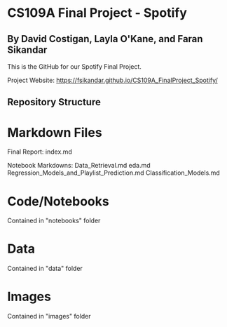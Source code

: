 # CS109A Final Project - Spotify

## By David Costigan, Layla O'Kane, and Faran Sikandar

This is the GitHub for our Spotify Final Project.

Project Website: https://fsikandar.github.io/CS109A_FinalProject_Spotify/

## Repository Structure

# Markdown Files

Final Report: 
index.md

Notebook Markdowns:
Data_Retrieval.md
eda.md
Regression_Models_and_Playlist_Prediction.md
Classification_Models.md

# Code/Notebooks
Contained in "notebooks" folder

# Data
Contained in "data" folder

# Images
Contained in "images" folder
